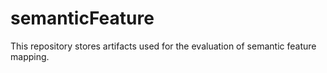 # semanticFeature

This repository stores artifacts used for the evaluation of semantic feature mapping.
